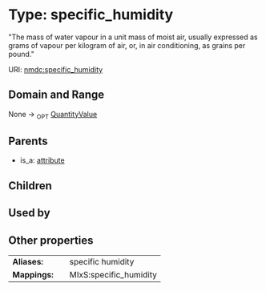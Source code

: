 
# Type: specific_humidity


"The mass of water vapour in a unit mass of moist air, usually expressed as grams of vapour per kilogram of air, or, in air conditioning, as grains per pound."

URI: [nmdc:specific_humidity](https://microbiomedata/meta/specific_humidity)


## Domain and Range

None ->  <sub>OPT</sub> [QuantityValue](QuantityValue.md)

## Parents

 *  is_a: [attribute](attribute.md)

## Children


## Used by


## Other properties

|  |  |  |
| --- | --- | --- |
| **Aliases:** | | specific humidity |
| **Mappings:** | | MIxS:specific_humidity |


